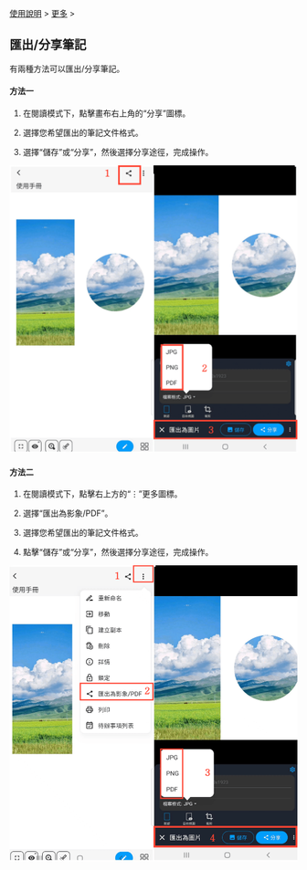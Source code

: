 [使用說明](/dragonnest/drawnote/manual/zh-tw) > [更多](/dragonnest/drawnote/manual/zh-tw/more) >

匯出/分享筆記
---
有兩種方法可以匯出/分享筆記。

#### 方法一
1. 在閱讀模式下，點擊畫布右上角的“分享”圖標。

2. 選擇您希望匯出的筆記文件格式。

3. 選擇“儲存”或“分享”，然後選擇分享途徑，完成操作。

![](imgs/export_share_notes.png)

#### 方法二
1. 在閱讀模式下，點擊右上方的“⋮”更多圖標。

2. 選擇“匯出為影象/PDF”。

3. 選擇您希望匯出的筆記文件格式。

4. 點擊“儲存”或“分享”，然後選擇分享途徑，完成操作。

![](imgs/export_share_notes1.png)